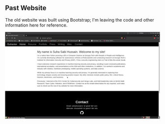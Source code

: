 ## Past Website

The old website was built using Bootstrap; I'm leaving the code and other information here for reference. 

![old website image](old_website.png)
